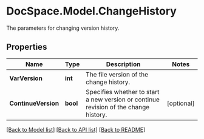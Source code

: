 # DocSpace.Model.ChangeHistory
The parameters for changing version history.

## Properties

Name | Type | Description | Notes
------------ | ------------- | ------------- | -------------
**VarVersion** | **int** | The file version of the change history. | 
**ContinueVersion** | **bool** | Specifies whether to start a new version or continue revision of the change history. | [optional] 

[[Back to Model list]](../README.md#documentation-for-models) [[Back to API list]](../README.md#documentation-for-api-endpoints) [[Back to README]](../README.md)

